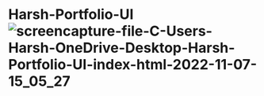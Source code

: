# Harsh-Portfolio-UI![screencapture-file-C-Users-Harsh-OneDrive-Desktop-Harsh-Portfolio-UI-index-html-2022-11-07-15_05_27](https://user-images.githubusercontent.com/111748257/200277142-c00e955c-7328-48c3-97a1-5d77c0fb20ef.png)
